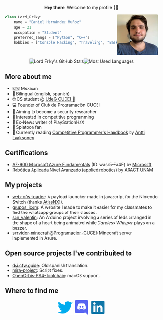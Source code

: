 <p align="center"><b>Hey there!</b> Welcome to my profile 👋🏻</p>
<img align="right" width=135 src="./res/me.png">

```python
class Lord_Friky:
    name = "Daniel Hernández Muñoz"
    age = 21
    occupation = "Student"
    preferred_langs = ["Python", "C++"]
    hobbies = ["Console Hacking", "Traveling", "Basketball"]
```
<br>

<p align="center"><img alt="Lord Friky's GitHub Stats" height=130 src="https://github-readme-stats.vercel.app/api?username=lordfriky&show_icons=true&theme=nord"><img alt="Most Used Languages" height=130 src="https://github-readme-stats.vercel.app/api/top-langs/?username=lordfriky&layout=compact&theme=nord"></p>

## More about me
- 🇲🇽 Mexican
- 💬 Bilingual (english, spanish)
- 🤓 CS student @ [UdeG CUCEI 🦁](http://www.cucei.udg.mx)
- 💻 Founder of [Club de Programación CUCEI](https://programacion-cucei.club)
- 🐛 Aiming to become a security researcher
- 🎈 Interested in competitive programming
- 📝 Ex-News writer of [PlayStationHaX](https://playstationhax.xyz/)
- 🦑 Splatoon fan
- 📖 Currently reading [Competitive Programmer's Handbook](https://github.com/pllk/cphb) by [Antti Laaksonen](https://github.com/pllk)

## Certifications
- [AZ-900 Microsoft Azure Fundamentals](https://portal.certiport.com/Portal/Pages/CredentialVerification.aspx) (ID: wasr5-Fa4F) by [Microsoft](https://docs.microsoft.com/en-us/learn/certifications/exams/az-900)
- [Robótica Aplicada Nivel Avanzado (applied robotics)](http://lordfriky.github.io/repo/certs/robotica_aract.pdf) by [ARACT UNAM](https://roboticamexicana.org)

## My projects
- [web-cfw-loader](https://github.com/lordfriky/web-cfw-loader): A payload launcher made in javascript for the Nintendo Switch (thanks [AtlasNX](https://github.com/AtlasNX)!).
- [grupos_icom](https://github.com/lordfriky/grupos_icom): A website I made to make it easier for my classmates to find the whatsapp groups of their classes.
- [san_valentin](https://github.com/lordfriky/san_valentin): An Arduino project involving a series of leds arranged in the shape of a heart being animated while *Careless Whisper* plays on a buzzer.
- [servidor-minecraft](https://github.com/Programacion-CUCEI/servidor-minecraft)@[Programacion-CUCEI](https://github.com/Programacion-CUCEI): Minecraft server implemented in Azure.

## Open source projects I've contribuited to
- [dsi.cfw.guide](https://github.com/cfw-guide/dsi.cfw.guide): Old spanish translation.
- [mira-project](https://github.com/OpenOrbis/mira-project): Script fixes.
- [OpenOrbis-PS4-Toolchain](https://github.com/OpenOrbis/OpenOrbis-PS4-Toolchain): macOS support.

## Where to find me

<p align="center">
<a href="https://twitter.com/lord_friky"><img width=50 src="./res/icons/twitter.png"></a>
<a href="https://discord.com/users/345757056277413889"><img width=50 src="./res/icons/discord.png"></a>
<a href="https://www.linkedin.com/in/daniel-hdezm/"><img width=50 src="./res/icons/linkedin.png"></a>
</p>

